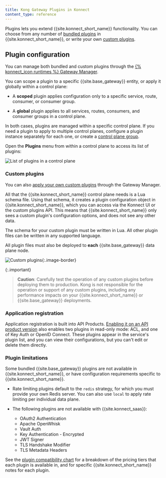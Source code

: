 ```yaml
---
title: Kong Gateway Plugins in Konnect
content_type: reference
---
```


Plugins lets you extend {{site.konnect_short_name}} functionality. 
You can choose from any number of [bundled plugins](/hub/?compatibility=konnect&support=kong-inc) 
in {{site.konnect_short_name}}, or write your own [custom plugins](#custom-plugins).

## Plugin configuration

You can manage both bundled and custom plugins through the 
[{% konnect_icon runtimes %} Gateway Manager](https://cloud.konghq.com/us/gateway-manager).

You can scope a plugin to a specific {{site.base_gateway}} entity, or apply it globally
within a control plane:

* A **scoped** plugin applies configuration only to a specific service, route,
consumer, or consumer group.

* A **global** plugin applies to all services, routes, consumers, and consumer 
groups in a control plane.


In both cases, plugins are managed within a specific control plane. If you need a plugin to 
apply to multiple control planes, configure a plugin instance separately for each one, 
or create a [control plane group](/konnect/gateway-manager/control-plane-groups/).

Open the **Plugins** menu from within a control plane to access its list of plugins:

![List of plugins in a control plane](/assets/images/docs/konnect/konnect-plugin-list.png)

### Custom plugins

You can also [apply your own custom plugins](/konnect/gateway-manager/plugins/add-custom-plugin/) 
through the Gateway Manager.

All that the {{site.konnect_short_name}} control plane needs is a Lua schema file. Using that
schema, it creates a plugin configuration object in {{site.konnect_short_name}}, which you
can access via the Konnect UI or the custom plugins API. This means that {{site.konnect_short_name}}
only sees a custom plugin's configuration options, and does not see any other data.

The schema for your custom plugin must be written in Lua. 
All other plugin files can be written in any supported language.

All plugin files must also be deployed to **each** {{site.base_gateway}} data plane node.

![Custom plugins](/assets/images/docs/konnect/konnect-custom-plugins.png){:.image-border}

{:.important}
> **Caution**: Carefully test the operation of any custom plugins before deploying
them to production. Kong is not responsible for the operation or support of any 
custom plugins, including any performance impacts on your {{site.konnect_short_name}}
or {{site.base_gateway}} deployments. 

### Application registration

Application registration is built into API Products.
[Enabling it on an API product version](/konnect/dev-portal/applications/enable-app-reg/)
also enables two plugins in read-only mode: ACL, and one of Key Auth or OpenID
Connect. These plugins appear in the service's plugin list, and you can view their
configurations, but you can't edit or delete them directly.

### Plugin limitations

Some bundled {{site.base_gateway}} plugins are not available in {{site.konnect_short_name}}, or
have configuration requirements specific to {{site.konnect_short_name}}.

* Rate limiting plugins default to the `redis` strategy, for which you must
provide your own Redis server. You can also use `local` to apply rate limiting
per individual data plane.

* The following plugins are not available with {{site.konnect_saas}}:
  * OAuth2 Authentication
  * Apache OpenWhisk
  * Vault Auth
  * Key Authentication - Encrypted
  * JWT Signer
  * TLS Handshake Modifier
  * TLS Metadata Headers

See the [plugin compatibility chart](/konnect/compatibility/)
for a breakdown of the pricing tiers that each plugin is available in, and for specific {{site.konnect_short_name}}
notes for each plugin.

